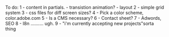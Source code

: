 To do:
1 - content in partials.
    - transistion animation?
    - layout
2 - simple grid system
3 - css files for diff screen sizes?
4 - Pick a color scheme, color.adobe.com
5 - Is a CMS necessary?
6 - Contact sheet?
7 - Adwords, SEO
8 - I8n .......... ugh.
9 - "i'm currently accepting new projects"sorta thing
